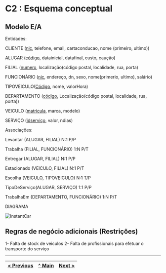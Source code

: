 # C2 : Esquema conceptual

## Modelo E/A
Entidades:

CLIENTE (<ins>nic</ins>, telefone, email, cartaconducao, nome (primeiro, ultimo))

ALUGAR (<ins>código</ins>, datainicial, datafinal, custo, caução)

FILIAL (<ins>numero</ins>, localização(código postal, localidade, rua, porta)

FUNCIONÁRIO (<ins>nic</ins>, endereço, dn, sexo, nome(primerio, ultimo), salário)

TIPOVEICULO(<ins>Código</ins>, nome, valorHora)

DEPARTAMENTO (<ins>código</ins>, Localização(código postal, localidade, rua, porta))

VEICULO (<ins>matricula</ins>, marca, modelo)

SERVIÇO (<ins>idserviço</ins>, valor, ndias)

Associações:

Levantar (ALUGAR, FILIAL) N:1 P/P

Trabalha (FILIAL, FUNCIONÁRIO) 1:N P/T

Entregar (ALUGAR, FILIAL) N:1 P/P

Estacionado (VEICULO, FILIAL) N:1 P/T

Escolha (VEICULO, TIPOVEICULO) N:1 T/P

TipoDeServiço(ALUGAR, SERVIÇO) 1:1 P/P

TrabalhaEm (DEPARTAMENTO, FUNCIONÁRIO) 1:N P/T

DIAGRAMA 


![InstantCar](https://user-images.githubusercontent.com/96230913/171990586-d2a8e846-5ca0-48f8-aa52-f9a130ccedce.png)




## Regras de negócio adicionais (Restrições)
1- Falta de stock de veiculos
2- Falta de profissionais para efetuar o transporte do serviço

---
[< Previous](rebd01.md) | [^ Main](https://github.com/exemploTrabalho/reportSIBD/) | [Next >](rebd03.md)
:--- | :---: | ---: 

